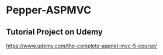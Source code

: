 # Pepper-ASPMVC

## Tutorial Project on Udemy

https://www.udemy.com/the-complete-aspnet-mvc-5-course/
